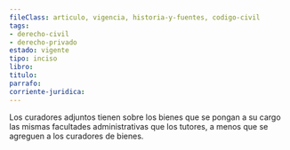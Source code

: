 ```yaml
---
fileClass: articulo, vigencia, historia-y-fuentes, codigo-civil
tags:
- derecho-civil
- derecho-privado
estado: vigente
tipo: inciso
libro:
titulo:
parrafo:
corriente-juridica:
---
```

Los curadores adjuntos tienen sobre los bienes que se pongan a su cargo las mismas facultades administrativas que los tutores, a menos que se agreguen a los curadores de bienes.